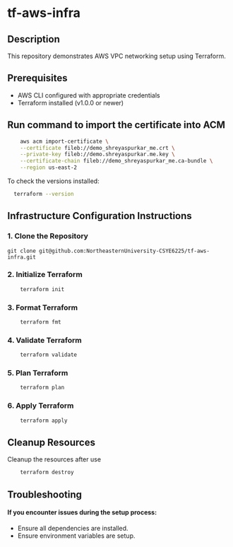 # tf-aws-infra

## Description
This repository demonstrates AWS VPC networking setup using Terraform.

## Prerequisites
- AWS CLI configured with appropriate credentials
- Terraform installed (v1.0.0 or newer)

## Run command to import the certificate into ACM
```bash
    aws acm import-certificate \
    --certificate fileb://demo_shreyaspurkar_me.crt \
    --private-key fileb://demo.shreyaspurkar.me.key \
    --certificate-chain fileb://demo_shreyaspurkar_me.ca-bundle \
    --region us-east-2
```

To check the versions installed:
```bash
  terraform --version
```
## Infrastructure Configuration Instructions
### 1. Clone the Repository
```angular2html
git clone git@github.com:NortheasternUniversity-CSYE6225/tf-aws-infra.git
```

### 2. Initialize Terraform
```bash
    terraform init
```

### 3. Format Terraform
```bash
    terraform fmt
```

### 4. Validate Terraform
```bash
    terraform validate
```

### 5. Plan Terraform
```bash
    terraform plan 
```

### 6. Apply Terraform
```bash
    terraform apply
```

## Cleanup Resources
Cleanup the resources after use
```bash
    terraform destroy
```

## Troubleshooting
#### If you encounter issues during the setup process:
 - Ensure all dependencies are installed.
 - Ensure environment variables are setup.
